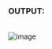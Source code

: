 ### OUTPUT:
<br>![image](https://user-images.githubusercontent.com/68191677/125506837-c6ebe81e-bef9-4e4f-9978-5df650cb0558.png)
</br>
